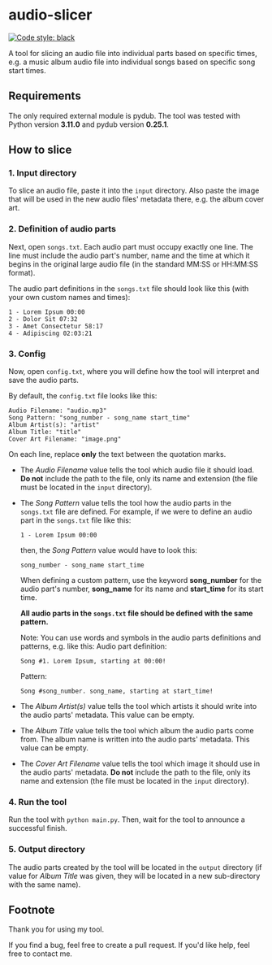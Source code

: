 # audio-slicer

[![Code style: black](https://img.shields.io/badge/code%20style-black-000000.svg)](https://github.com/psf/black)

A tool for slicing an audio file into individual parts based on specific times, e.g. a music album audio file into individual songs based on specific song start times.

## Requirements

The only required external module is pydub. The tool was tested with Python version **3.11.0** and pydub version **0.25.1**.

## How to slice

### 1. Input directory

To slice an audio file, paste it into the `input` directory. Also paste the image that will be used in the new audio files' metadata there, e.g. the album cover art.

### 2. Definition of audio parts

Next, open `songs.txt`. Each audio part must occupy exactly one line. The line must include the audio part's number, name and the time at which it begins in the original large audio file (in the standard MM:SS or HH:MM:SS format).

The audio part definitions in the `songs.txt` file should look like this (with your own custom names and times):

```
1 - Lorem Ipsum 00:00
2 - Dolor Sit 07:32
3 - Amet Consectetur 58:17
4 - Adipiscing 02:03:21
```

### 3. Config

Now, open `config.txt`, where you will define how the tool will interpret and save the audio parts.

By default, the `config.txt` file looks like this:

```
Audio Filename: "audio.mp3"
Song Pattern: "song_number - song_name start_time"
Album Artist(s): "artist"
Album Title: "title"
Cover Art Filename: "image.png"
```

On each line, replace **only** the text between the quotation marks.

- The *Audio Filename* value tells the tool which audio file it should load. **Do not** include the path to the file, only its name and extension (the file must be located in the `input` directory).

- The *Song Pattern* value tells the tool how the audio parts in the `songs.txt` file are defined. For example, if we were to define an audio part in the `songs.txt` file like this:
  ```
  1 - Lorem Ipsum 00:00
  ```
  then, the *Song Pattern* value would have to look this:
  ```
  song_number - song_name start_time
  ```
  When defining a custom pattern, use the keyword **song_number** for the audio part's number, **song_name** for its name and **start_time** for its start time.

  **All audio parts in the `songs.txt` file should be defined with the same pattern.**
  
  Note: You can use words and symbols in the audio parts definitions and patterns, e.g. like this:
  Audio part definition:
  ```
  Song #1. Lorem Ipsum, starting at 00:00!
  ```
  Pattern:
  ```
  Song #song_number. song_name, starting at start_time!
  ```

- The *Album Artist(s)* value tells the tool which artists it should write into the audio parts' metadata. This value can be empty.

- The *Album Title* value tells the tool which album the audio parts come from. The album name is written into the audio parts' metadata. This value can be empty.

- The *Cover Art Filename* value tells the tool which image it should use in the audio parts' metadata. **Do not** include the path to the file, only its name and extension (the file must be located in the `input` directory).

### 4. Run the tool

Run the tool with `python main.py`. Then, wait for the tool to announce a successful finish.

### 5. Output directory

The audio parts created by the tool will be located in the `output` directory (if value for *Album Title* was given, they will be located in a new sub-directory with the same name).

## Footnote

Thank you for using my tool.

If you find a bug, feel free to create a pull request. If you'd like help, feel free to contact me.
